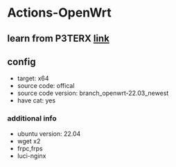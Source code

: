 # Actions-OpenWrt
## learn from P3TERX [link](https://github.com/P3TERX/Actions-OpenWrt)
## config
- target: x64
- source code: offical
- source code version: branch_openwrt-22.03_newest
- have cat: yes
### additional info
- ubuntu version: 22.04
- wget x2
- frpc,frps
- luci-nginx